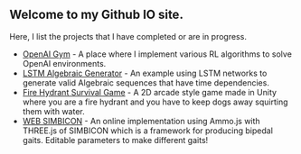 ## Welcome to my Github IO site.

Here, I list the projects that I have completed or are in progress.

* [OpenAI Gym](https://jchen114.github.io/OpenAIGym/) - A place where I implement various RL algorithms to solve OpenAI environments.
* [LSTM Algebraic Generator](https://jchen114.github.io/LSTM-Algebra-Generator/) - An example using LSTM networks to generate valid Algebraic sequences that have time dependencies.
* [Fire Hydrant Survival Game](https://jchen114.github.io/Fire-Hydrant-Survival/) - A 2D arcade style game made in Unity where you are a fire hydrant and you have to keep dogs away squirting them with water.
* [WEB SIMBICON](https://jchen114.github.io/SIMBICON-Web) - An online implementation using Ammo.js with THREE.js of SIMBICON which is a framework for producing bipedal gaits. Editable parameters to make different gaits!
